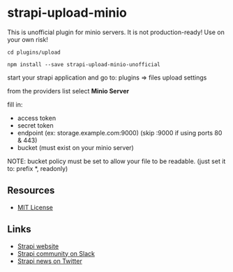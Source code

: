 # strapi-upload-minio

This is unofficial plugin for minio servers. It is not production-ready\! Use on your own risk\!


```cd plugins/upload```

```npm install --save strapi-upload-minio-unofficial```

start your strapi application and go to: plugins => files upload settings

from the providers list select **Minio Server**

fill in:
  - access token
  - secret token
  - endpoint (ex: storage.example.com:9000) (skip :9000 if using ports 80 & 443)
  - bucket (must exist on your minio server)
  
NOTE: bucket policy must be set to allow your file to be readable. (just set it to: prefix \*, readonly)

## Resources

- [MIT License](LICENSE.md)

## Links

- [Strapi website](http://strapi.io/)
- [Strapi community on Slack](http://slack.strapi.io)
- [Strapi news on Twitter](https://twitter.com/strapijs)
